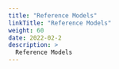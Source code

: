 ```yaml
---
title: "Reference Models"
linkTitle: "Reference Models"
weight: 60
date: 2022-02-2
description: >
  Reference Models
---
```

